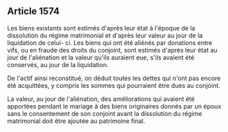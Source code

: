 Article 1574
----
Les biens existants sont estimés d'après leur état à l'époque de la dissolution
du régime matrimonial et d'après leur valeur au jour de la liquidation de celui-
ci. Les biens qui ont été aliénés par donations entre vifs, ou en fraude des
droits du conjoint, sont estimés d'après leur état au jour de l'aliénation et la
valeur qu'ils auraient eue, s'ils avaient été conservés, au jour de la
liquidation.

De l'actif ainsi reconstitué, on déduit toutes les dettes qui n'ont pas encore
été acquittées, y compris les sommes qui pourraient être dues au conjoint.

La valeur, au jour de l'aliénation, des améliorations qui avaient été apportées
pendant le mariage à des biens originaires donnés par un époux sans le
consentement de son conjoint avant la dissolution du régime matrimonial doit
être ajoutée au patrimoine final.
